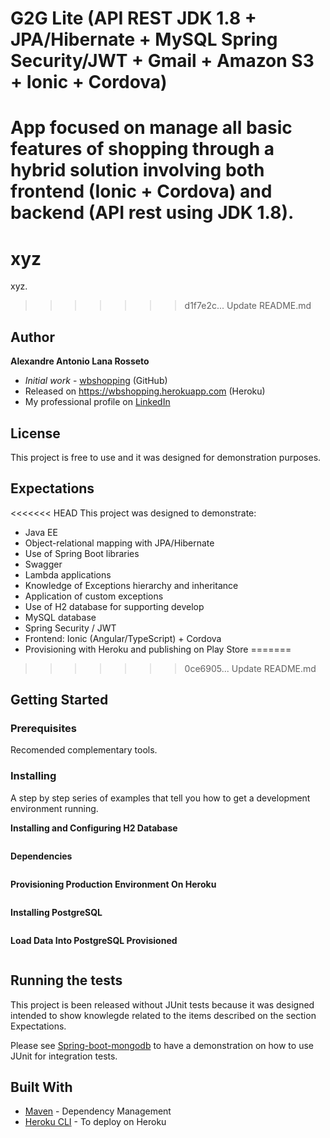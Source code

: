 # G2G Lite (API REST JDK 1.8 + JPA/Hibernate + MySQL Spring Security/JWT + Gmail + Amazon S3 + Ionic + Cordova)

App focused on manage all basic features of shopping through a hybrid solution involving both frontend (Ionic + Cordova) and backend (API rest using JDK 1.8).
=======
# xyz

xyz.
>>>>>>> d1f7e2c... Update README.md

## Author

**Alexandre Antonio Lana Rosseto** 
* *Initial work* - [wbshopping](https://github.com/alexandrerosseto/wbshopping) (GitHub)
* Released on https://wbshopping.herokuapp.com (Heroku)
* My professional profile on [LinkedIn](https://www.linkedin.com/in/alexandrerosseto)

## License

This project is free to use and it was designed for demonstration purposes.

## Expectations

<<<<<<< HEAD
This project was designed to demonstrate:

* Java EE
* Object-relational mapping with JPA/Hibernate
* Use of Spring Boot libraries
* Swagger
* Lambda applications
* Knowledge of Exceptions hierarchy and inheritance
* Application of custom exceptions
* Use of H2 database for supporting develop
* MySQL database
* Spring Security / JWT
* Frontend: Ionic (Angular/TypeScript) + Cordova
* Provisioning with Heroku and publishing on Play Store
=======
>>>>>>> 0ce6905... Update README.md

## Getting Started


### Prerequisites


Recomended complementary tools.


### Installing

A step by step series of examples that tell you how to get a development environment running.


**Installing and Configuring H2 Database**

```

```

**Dependencies**

```

```

**Provisioning Production Environment On Heroku**
 
```

```

**Installing PostgreSQL**

```

```

**Load Data Into PostgreSQL Provisioned**

```

```

## Running the tests

This project is been released without JUnit tests because it was designed intended to show knowlegde related to the items described on the section Expectations.

Please see [Spring-boot-mongodb](https://github.com/alexandrerosseto/spring-boot-mongodb) to have a demonstration on how to use JUnit for integration tests.

## Built With

* [Maven](https://maven.apache.org/) - Dependency Management
* [Heroku CLI](https://devcenter.heroku.com/articles/heroku-cli#download-and-install) - To deploy on Heroku
